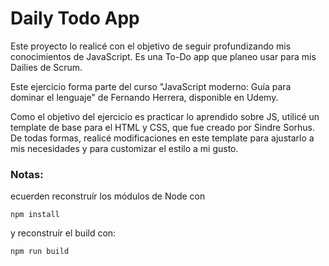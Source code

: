 # Daily Todo App

Este proyecto lo realicé con el objetivo de seguir profundizando mis conocimientos de JavaScript.
Es una To-Do app que planeo usar para mis Dailies de Scrum.

Este ejercicio forma parte del curso "JavaScript moderno: Guía para dominar el lenguaje" de Fernando Herrera, disponible en Udemy.

Como el objetivo del ejercicio es practicar lo aprendido sobre JS, utilicé un template de base para el HTML y CSS, que fue creado por Sindre Sorhus. De todas formas, realicé modificaciones en este template para ajustarlo a mis necesidades y para customizar el estilo a mi gusto.

### Notas:

ecuerden reconstruír los módulos de Node con

```
npm install
```

y reconstruír el build con:

```
npm run build
```
